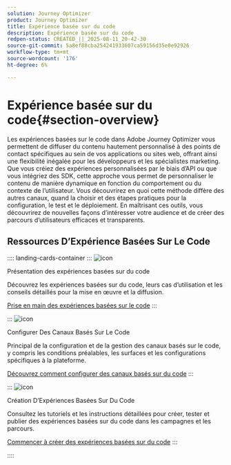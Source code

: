 ```yaml
---
solution: Journey Optimizer
product: Journey Optimizer
title: Expérience basée sur du code
description: Expérience basée sur du code
redpen-status: CREATED_||_2025-08-11_20-42-30
source-git-commit: 5a8ef88cba254241933607ca59156d35e0e92926
workflow-type: tm+mt
source-wordcount: '176'
ht-degree: 6%

---
```



# Expérience basée sur du code{#section-overview}

Les expériences basées sur le code dans Adobe Journey Optimizer vous permettent de diffuser du contenu hautement personnalisé à des points de contact spécifiques au sein de vos applications ou sites web, offrant ainsi une flexibilité inégalée pour les développeurs et les spécialistes marketing. Que vous créiez des expériences personnalisées par le biais d’API ou que vous intégriez des SDK, cette approche vous permet de personnaliser le contenu de manière dynamique en fonction du comportement ou du contexte de l’utilisateur. Vous découvrirez en quoi cette méthode diffère des autres canaux, quand la choisir et des étapes pratiques pour la configuration, le test et le déploiement. En maîtrisant ces outils, vous découvrirez de nouvelles façons d’intéresser votre audience et de créer des parcours d’utilisateurs efficaces et transparents.

## Ressources D’Expérience Basées Sur Le Code

:::: landing-cards-container
:::
![icon](https://cdn.experienceleague.adobe.com/icons/book.svg?lang=fr)

Présentation des expériences basées sur du code

Découvrez les expériences basées sur du code, leurs cas d’utilisation et les conseils détaillés pour la mise en œuvre et la diffusion.

[Prise en main des expériences basées sur le code](../using/code-based/get-started-code-based.md)
:::

:::
![icon](https://cdn.experienceleague.adobe.com/icons/gear.svg?lang=fr)

Configurer Des Canaux Basés Sur Le Code

Principal de la configuration et de la gestion des canaux basés sur le code, y compris les conditions préalables, les surfaces et les configurations spécifiques à la plateforme.

[Découvrez comment configurer des canaux basés sur du code](configure-code-based-channel-landing-page.md)
:::

:::
![icon](https://cdn.experienceleague.adobe.com/icons/circle-play.svg?lang=fr)

Création D’Expériences Basées Sur Du Code

Consultez les tutoriels et les instructions détaillées pour créer, tester et publier des expériences basées sur du code dans les campagnes et les parcours.

[Commencer à créer des expériences basées sur du code](create-code-based-experiences-landing-page.md)
:::

::::
